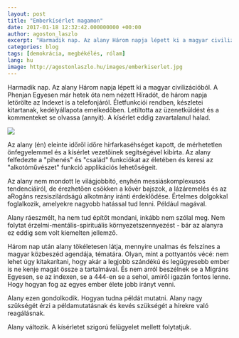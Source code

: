 ```yaml
---
layout: post
title: "Emberkísérlet magamon"
date: 2017-01-18 12:32:42.000000000 +00:00
author: agoston_laszlo
excerpt: "Harmadik nap. Az alany Három napja lépett ki a magyar civilizációból. A Phenjan Egyesen már hetek óta nem nézett Híradót, de három napja letörölte az Indexet is a telefonjáról. Életfunkciói rendben, készletei kitartanak, kedélyállapota emelkedőben."
categories: blog
tags: [demokrácia, megbékélés, rólam]
lang: hu
image: http://agostonlaszlo.hu/images/emberkiserlet.jpg
---
```

Harmadik nap. Az alany Három napja lépett ki a magyar civilizációból. A Phenjan Egyesen már hetek óta nem nézett Híradót, de három napja letörölte az Indexet is a telefonjáról. Életfunkciói rendben, készletei kitartanak, kedélyállapota emelkedőben.
Letiltotta az üzenetküldést és a kommenteket se olvassa (annyit). A kísérlet eddig zavartalanul halad.

![](http://agostonlaszlo.hu/images/emberkiserlet.jpg)

Az alany (én) eleinte időről időre hírfarkaséhséget kapott, de mérhetetlen önfegyelemmel és a kísérlet vezetőinek segítségével kibírta. Az alany felfedezte a "pihenés" és "család" funkciókat az életében és keresi az "alkotóművészet" funkció applikációs lehetőségeit.

Az alany nem mondott le világjobbító, enyhén messiáskomplexusos tendenciáiról, de érezhetően csökken a kövér bajszok, a lázáremelés és az aRogáns rezsiszilárdságú alkotmány iránti érdeklődése. Értelmes dolgokkal foglalkozik, amelyekre nagyobb hatással tud lenni. Például magával.

Alany ráeszmélt, ha nem tud építőt mondani, inkább nem szólal meg. Nem folytat érzelmi-mentális-spirituális környezetszennyezést - bár az alanyra ez eddig sem volt kiemelten jellemző.

Három nap után alany tökéletesen látja, mennyire unalmas és felszínes a magyar közbeszéd agendája, tématára. Olyan, mint a pottyantós vécé: nem lehet úgy kitakarítani, hogy akár a legjobb szándékú és legügyesebb ember is ne kenje magát össze a tartalmával.
És nem arról beszélnek se a Migráns Egyesen, se az indexen, se a 444-en se a sehol, amiről igazán fontos lenne. Hogy hogyan fog az egyes ember élete jobb irányt venni.

Alany ezen gondolkodik. Hogyan tudna példát mutatni. Alany nagy szükségét érzi a példamutatásnak és kevés szükségét a hírekre való reagálásnak.

Alany változik. A kísérletet szigorú felügyelet mellett folytatjuk.
